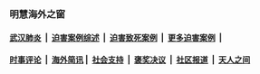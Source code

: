 
### 明慧海外之窗

####  [武汉肺炎](indexes/365.md?t=05101300) &nbsp;|&nbsp;  [迫害案例综述](indexes/328.md?t=05101300) &nbsp;|&nbsp; [迫害致死案例](indexes/277.md?t=05101300)  &nbsp;|&nbsp; [更多迫害案例](indexes/81.md?t=05101300)  &nbsp;|&nbsp; 
####  [时事评论](indexes/19.md?t=05101300) &nbsp;|&nbsp; [海外简讯](indexes/245.md?t=05101300)&nbsp;|&nbsp;  [社会支持](indexes/140.md?t=05101300) &nbsp;|&nbsp; [褒奖决议](indexes/282.md?t=05101300) &nbsp;|&nbsp; [社区报道](indexes/91.md?t=05101300)  &nbsp;|&nbsp; [天人之间](indexes/78.md?t=05101300) 

